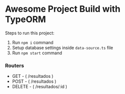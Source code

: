 # Awesome Project Build with TypeORM

Steps to run this project:

1. Run `npm i` command
2. Setup database settings inside `data-source.ts` file
3. Run `npm start` command


### Routers

- GET - ( /resultados )
- POST - ( /resultados )
- DELETE - ( /resultados/:id )